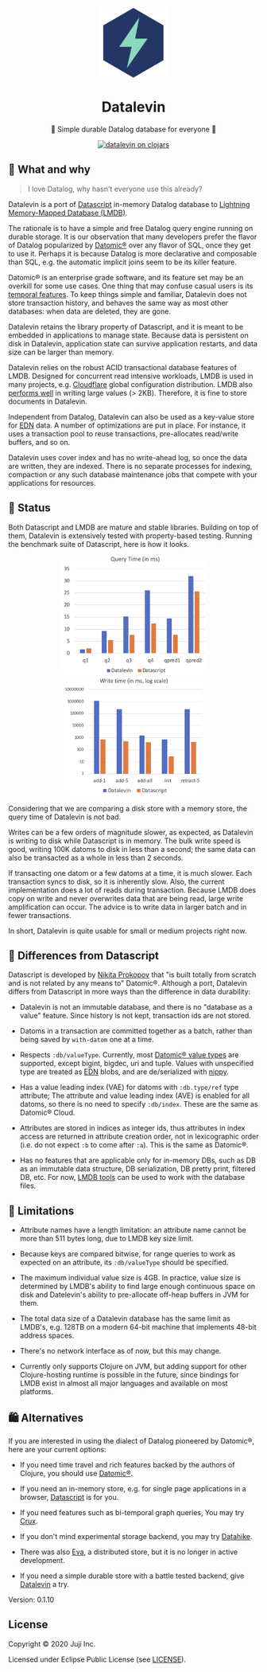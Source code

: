 <p align="center"><img src="logo.png" alt="datalevin logo" height="140"></img></p>
<h1 align="center">Datalevin</h1>
<p align="center"> 🧘 Simple durable Datalog database for everyone 💽 </p>
<p align="center">
<a href="https://clojars.org/datalevin"><img src="https://img.shields.io/clojars/v/datalevin.svg" alt="datalevin on clojars"></img></a>
</p>

## :hear_no_evil: What and why

> I love Datalog, why hasn't everyone use this already?

Datalevin is a port of [Datascript](https://github.com/tonsky/datascript) in-memory Datalog database to [Lightning Memory-Mapped Database (LMDB)](https://en.wikipedia.org/wiki/Lightning_Memory-Mapped_Database).

The rationale is to have a simple and free Datalog query engine running on durable storage.  It is our observation that many developers prefer the flavor of Datalog popularized by [Datomic®](https://www.datomic.com) over any flavor of SQL, once they get to use it. Perhaps it is because Datalog is more declarative and composable than SQL, e.g. the automatic implicit joins seem to be its killer feature.

Datomic® is an enterprise grade software, and its feature set may be an overkill for some use cases. One thing that may confuse casual users is its [temporal features](https://docs.datomic.com/cloud/whatis/data-model.html#time-model). To keep things simple and familiar, Datalevin does not store transaction history, and behaves the same way as most other databases: when data are deleted, they are gone.

Datalevin retains the library property of Datascript, and it is meant to be embedded in applications to manage state. Because data is persistent on disk in Datalevin, application state can survive application restarts, and data size can be larger than memory.

Datalevin relies on the robust ACID transactional database features of LMDB. Designed for concurrent read intensive workloads, LMDB is used in many projects, e.g. [Cloudflare](https://blog.cloudflare.com/introducing-quicksilver-configuration-distribution-at-internet-scale/) global configuration distribution. LMDB also [performs well](http://www.lmdb.tech/bench/ondisk/) in writing large values (> 2KB). Therefore, it is fine to store documents in Datalevin.

Independent from Datalog, Datalevin can also be used as a key-value store for [EDN](https://en.wikipedia.org/wiki/Extensible_Data_Notation) data. A number of optimizations are put in place. For instance, it uses a transaction pool to reuse transactions, pre-allocates read/write buffers, and so on.

Datalevin uses cover index and has no write-ahead log, so once the data
are written, they are indexed. There is no separate processes for indexing, compaction or any such database maintenance jobs that compete with your applications for resources.

## :rocket: Status

Both Datascript and LMDB are mature and stable libraries. Building on top of
them, Datalevin is extensively tested with property-based testing. Running the
benchmark suite of Datascript, here is how it looks.

<p align="center">
<img src="bench/datalevin-bench-query-07-15-2020.png" alt="query benchmark" height="240"></img>
<img src="bench/datalevin-bench-write-07-15-2020.png" alt="write benchmark" height="240"></img>
</p>

Considering that we are comparing a disk store with a memory store, the query time of Datalevin is not bad.

Writes can be a few orders of magnitude slower, as expected, as Datalevin
is writing to disk while Datascript is in memory. The bulk write speed is
good, writing 100K datoms to disk in less than a second; the same data can also be transacted as a whole in less than 2 seconds.

If transacting one datom or a few datoms at a time, it is much slower. Each
transaction syncs to disk, so it is inherently slow. Also, the current implementation does a lot of reads during transaction. Because LMDB does copy on write and never overwrites data that are being read, large write amplification can occur. The advice is to write data in larger batch and in fewer transactions.

In short, Datalevin is quite usable for small or medium projects right now.

## :floppy_disk: Differences from Datascript

Datascript is developed by [Nikita Prokopov](https://tonsky.me/) that "is built totally from scratch and is not related by any means to" Datomic®. Although a port, Datalevin differs from Datascript in more ways than the difference in data durability:

* Datalevin is not an immutable database, and there is no "database as a value" feature.  Since history is not kept, transaction ids are not stored.

* Datoms in a transaction are committed together as a batch, rather than being saved by `with-datom` one at a time.

* Respects `:db/valueType`. Currently, most [Datomic® value types](https://docs.datomic.com/on-prem/schema.html#value-types) are supported, except bigint, bigdec, uri and tuple. Values with unspecified type are treated as [EDN](https://en.wikipedia.org/wiki/Extensible_Data_Notation) blobs, and are de/serialized with [nippy](https://github.com/ptaoussanis/nippy).

* Has a value leading index (VAE) for datoms with `:db.type/ref` type attribute; The attribute and value leading index (AVE) is enabled for all datoms, so there is no need to specify `:db/index`. These are the same as Datomic® Cloud.

* Attributes are stored in indices as integer ids, thus attributes in index access are returned in attribute creation order, not in lexicographic order (i.e. do not expect `:b` to come after `:a`). This is the same as Datomic®.

* Has no features that are applicable only for in-memory DBs, such as DB as an immutable data structure, DB serialization, DB pretty print, filtered DB, etc. For now, [LMDB tools](http://www.lmdb.tech/doc/tools.html) can be used to work with the database files.

## :baby: Limitations

* Attribute names have a length limitation: an attribute name cannot be more than 511 bytes long, due to LMDB key size limit.

* Because keys are compared bitwise, for range queries to work as expected on an attribute, its `:db/valueType` should be specified.

* The maximum individual value size is 4GB. In practice, value size is determined by LMDB's ability to find large enough continuous space on disk and Datelevin's ability to pre-allocate off-heap buffers in JVM for them.

* The total data size of a Datalevin database has the same limit as LMDB's, e.g. 128TB on a modern 64-bit machine that implements 48-bit address spaces.

* There's no network interface as of now, but this may change.

* Currently only supports Clojure on JVM, but adding support for other Clojure-hosting runtime is possible in the future, since bindings for LMDB exist in almost all major languages and available on most platforms.

## :shopping: Alternatives

If you are interested in using the dialect of Datalog pioneered by Datomic®, here are your current options:

* If you need time travel and rich features backed by the authors of Clojure, you should use [Datomic®](https://www.datomic.com).

* If you need an in-memory store, e.g. for single page applications in a browser, [Datascript](https://github.com/tonsky/datascript) is for you.

* If you need features such as bi-temporal graph queries, You may try [Crux](https://github.com/juxt/crux).

* If you don't mind experimental storage backend, you may try [Datahike](https://github.com/replikativ/datahike).

* There was also [Eva](https://github.com/Workiva/eva/), a distributed store, but it is no longer in active development.

* If you need a simple durable store with a battle tested backend, give [Datalevin](https://github.com/juji-io/datalevin) a try.

Version: 0.1.10

## License

Copyright © 2020 Juji Inc.

Licensed under Eclipse Public License (see [LICENSE](LICENSE)).
